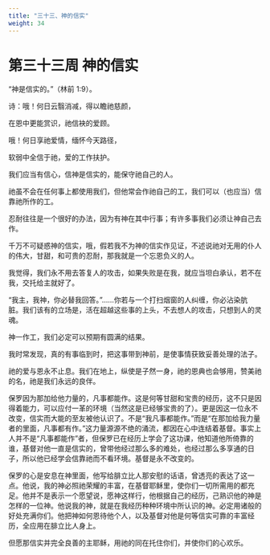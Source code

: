 ```yaml
---
title: "三十三、神的信实"
weight: 34
---
```


# 第三十三周 神的信实

“神是信实的。”（林前 1:9）。

诗：哦！何日云翳消减，得以瞻祂慈颜，

在恩中更能赏识，祂信袂的爱顾。

哦！何日享祂爱情，缅怀今天路径，

软弱中全信于祂，爱的工作扶护。

我们应当有信心，信神是信实的，能保守祂自己的人。

祂虽不会在任何事上都使用我们，但他常会作祂自己的工，我们可以（也应当）信靠祂所作的工。

忍耐往往是一个很好的办法，因为有神在其中行事；有许多事我们必须让神自己去作。

千万不可疑惑神的信实，哦，假若我不为神的信实作见证，不述说祂对无用的仆人的伟大，甘甜，和可贵的忍耐，那我就是一个忘恩负义的人。

我觉得，我们永不用去答复人的攻击，如果失败是在我，就应当坦白承认，若不在我，交托给主就好了。

“我主，我神，你必替我回答。”……你若与一个打扫烟窗的人纠缠，你必沾染肮脏。我们该有的立场是，活在超越这些事的上头，不去想人的攻击，只想到人的灵魂。

神一作工，我们必定可以预期有圆满的结果。

我时常发现，真的有事临到时，把这事带到神前，是使事情获致妥善处理的法子。

祂的爱与恩永不止息。我们在地上，纵使是子然一身，祂的恩典也会够用，赞美祂的名，祂是我们永远的良伴。

保罗因为那加给他力量的，凡事都能作。这是何等甘甜和宝贵的经历，这不只是因得着能力，可以应付一革的环境（当然这是已经够宝贵的了）。更是因这一位永不改变，信实而大能的至友被他认识了。不是“我凡事都能作。”而是“在那加给我力量者的里面，凡事都有作。”这力量源源不绝的涌流，都因在心中连结着基督。事实上人并不是“凡事都能作”者，但保罗已在经历上学会了这功课，他知道他所倚靠的谁，基督对他一直是信实的，曾带他经过那么多的难处，也经过那么多享通的日子，所以他已经学会信靠祂而不看环境。基督是永不改变的。

保罗的心是安息在神里面，他写给腓立比人那安慰的话语，曾透亮的表达了这一点。他说，我的神必照祂荣耀的丰富，在基督耶稣里，使你们一切所需用的都充足。他并不是表示一个愿望说，愿神这样行，他根据自己的经历，己熟识他的神是怎样的一位神。他说我的神，就是在我经历种种环境中所认识的神。必定用诸般的好处充满你们。他把神如何恩待他个人，以及基督对他是何等信实可靠的丰富经历，全应用在腓立比人身上。

但愿那信实并完全良善的主耶稣，用祂的同在托住你们，并使你们的心欢乐。
